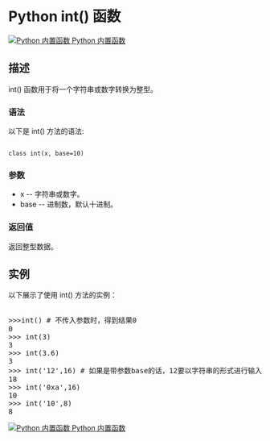 Python  int() 函数
================

 [![Python 内置函数](../images/up.gif)
 Python 内置函数](python-built-in-functions.html)


  描述
--

 int() 函数用于将一个字符串或数字转换为整型。

 ### 语法

 以下是 int() 方法的语法:

 
```

class int(x, base=10)

```

 ### 参数

  * x -- 字符串或数字。
 * base -- 进制数，默认十进制。
  ### 返回值

 返回整型数据。

  实例
--

  以下展示了使用 int() 方法的实例： 

  <pre>

>>>int() # 不传入参数时，得到结果0
0
>>> int(3)
3
>>> int(3.6)
3
>>> int('12',16) # 如果是带参数base的话，12要以字符串的形式进行输入，12 为 16进制
18
>>> int('0xa',16)
10  
>>> int('10',8)
8
</pre>

 [![Python 内置函数](../images/up.gif)
 Python 内置函数](python-built-in-functions.html)